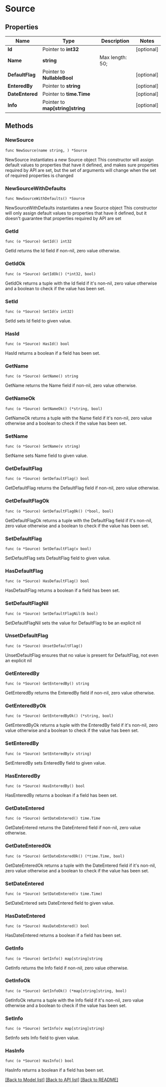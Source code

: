# Source

## Properties

Name | Type | Description | Notes
------------ | ------------- | ------------- | -------------
**Id** | Pointer to **int32** |  | [optional] 
**Name** | **string** |  Max length: 50; | 
**DefaultFlag** | Pointer to **NullableBool** |  | [optional] 
**EnteredBy** | Pointer to **string** |  | [optional] 
**DateEntered** | Pointer to **time.Time** |  | [optional] 
**Info** | Pointer to **map[string]string** |  | [optional] 

## Methods

### NewSource

`func NewSource(name string, ) *Source`

NewSource instantiates a new Source object
This constructor will assign default values to properties that have it defined,
and makes sure properties required by API are set, but the set of arguments
will change when the set of required properties is changed

### NewSourceWithDefaults

`func NewSourceWithDefaults() *Source`

NewSourceWithDefaults instantiates a new Source object
This constructor will only assign default values to properties that have it defined,
but it doesn't guarantee that properties required by API are set

### GetId

`func (o *Source) GetId() int32`

GetId returns the Id field if non-nil, zero value otherwise.

### GetIdOk

`func (o *Source) GetIdOk() (*int32, bool)`

GetIdOk returns a tuple with the Id field if it's non-nil, zero value otherwise
and a boolean to check if the value has been set.

### SetId

`func (o *Source) SetId(v int32)`

SetId sets Id field to given value.

### HasId

`func (o *Source) HasId() bool`

HasId returns a boolean if a field has been set.

### GetName

`func (o *Source) GetName() string`

GetName returns the Name field if non-nil, zero value otherwise.

### GetNameOk

`func (o *Source) GetNameOk() (*string, bool)`

GetNameOk returns a tuple with the Name field if it's non-nil, zero value otherwise
and a boolean to check if the value has been set.

### SetName

`func (o *Source) SetName(v string)`

SetName sets Name field to given value.


### GetDefaultFlag

`func (o *Source) GetDefaultFlag() bool`

GetDefaultFlag returns the DefaultFlag field if non-nil, zero value otherwise.

### GetDefaultFlagOk

`func (o *Source) GetDefaultFlagOk() (*bool, bool)`

GetDefaultFlagOk returns a tuple with the DefaultFlag field if it's non-nil, zero value otherwise
and a boolean to check if the value has been set.

### SetDefaultFlag

`func (o *Source) SetDefaultFlag(v bool)`

SetDefaultFlag sets DefaultFlag field to given value.

### HasDefaultFlag

`func (o *Source) HasDefaultFlag() bool`

HasDefaultFlag returns a boolean if a field has been set.

### SetDefaultFlagNil

`func (o *Source) SetDefaultFlagNil(b bool)`

 SetDefaultFlagNil sets the value for DefaultFlag to be an explicit nil

### UnsetDefaultFlag
`func (o *Source) UnsetDefaultFlag()`

UnsetDefaultFlag ensures that no value is present for DefaultFlag, not even an explicit nil
### GetEnteredBy

`func (o *Source) GetEnteredBy() string`

GetEnteredBy returns the EnteredBy field if non-nil, zero value otherwise.

### GetEnteredByOk

`func (o *Source) GetEnteredByOk() (*string, bool)`

GetEnteredByOk returns a tuple with the EnteredBy field if it's non-nil, zero value otherwise
and a boolean to check if the value has been set.

### SetEnteredBy

`func (o *Source) SetEnteredBy(v string)`

SetEnteredBy sets EnteredBy field to given value.

### HasEnteredBy

`func (o *Source) HasEnteredBy() bool`

HasEnteredBy returns a boolean if a field has been set.

### GetDateEntered

`func (o *Source) GetDateEntered() time.Time`

GetDateEntered returns the DateEntered field if non-nil, zero value otherwise.

### GetDateEnteredOk

`func (o *Source) GetDateEnteredOk() (*time.Time, bool)`

GetDateEnteredOk returns a tuple with the DateEntered field if it's non-nil, zero value otherwise
and a boolean to check if the value has been set.

### SetDateEntered

`func (o *Source) SetDateEntered(v time.Time)`

SetDateEntered sets DateEntered field to given value.

### HasDateEntered

`func (o *Source) HasDateEntered() bool`

HasDateEntered returns a boolean if a field has been set.

### GetInfo

`func (o *Source) GetInfo() map[string]string`

GetInfo returns the Info field if non-nil, zero value otherwise.

### GetInfoOk

`func (o *Source) GetInfoOk() (*map[string]string, bool)`

GetInfoOk returns a tuple with the Info field if it's non-nil, zero value otherwise
and a boolean to check if the value has been set.

### SetInfo

`func (o *Source) SetInfo(v map[string]string)`

SetInfo sets Info field to given value.

### HasInfo

`func (o *Source) HasInfo() bool`

HasInfo returns a boolean if a field has been set.


[[Back to Model list]](../README.md#documentation-for-models) [[Back to API list]](../README.md#documentation-for-api-endpoints) [[Back to README]](../README.md)


